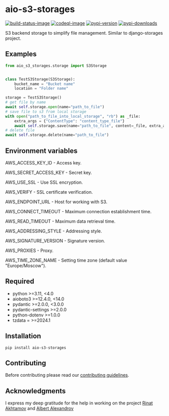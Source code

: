 # aio-s3-storages

[![build-status-image]][build-status]
[![codeql-image]][codeql]
[![pypi-version]][pypi]
[![pypi-downloads]][pypi]

S3 backend storage to simplify file management.
Similar to django-storages project.

## Examples

```python
from aio_s3_storages.storage import S3Storage


class TestS3Storage(S3Storage):
    bucket_name = "Bucket name"
    location = "Folder name"

storage = TestS3Storage()
# get file by name
await self.storage.open(name="path_to_file")
# save file to s3 from local storage
with open("path_to_file_into_local_storage", "rb") as _file:
    extra_args = {"ContentType": "content_type_file"}
    await self.storage.save(name="path_to_file", content=_file, extra_args=extra_args)
# delete file
await self.storage.delete(name="path_to_file")
```

## Environment variables

AWS_ACCESS_KEY_ID - Access key.

AWS_SECRET_ACCESS_KEY - Secret key.

AWS_USE_SSL - Use SSL encryption.

AWS_VERIFY - SSL certificate verification.

AWS_ENDPOINT_URL - Host for working with S3.

AWS_CONNECT_TIMEOUT - Maximum connection establishment time.

AWS_READ_TIMEOUT - Maximum data retrieval time.

AWS_ADDRESSING_STYLE - Addressing style.

AWS_SIGNATURE_VERSION - Signature version.

AWS_PROXIES - Proxy.

AWS_TIME_ZONE_NAME - Setting time zone (default value "Europe/Moscow").

## Required

- python >=3.11, <4.0
- aioboto3 >=12.4.0, <14.0
- pydantic >=2.0.0, <3.0.0
- pydantic-settings >=2.0.0
- python-dotenv >=1.0.0
- tzdata = >=2024.1

## Installation

```pip install aio-s3-storages```

## Contributing

Before contributing please read our [contributing guidelines](CONTRIBUTING.md).

## Acknowledgments

I express my deep gratitude for the help in working on the project [Rinat Akhtamov](https://github.com/rinaatt) and [Albert Alexandrov](https://github.com/albertalexandrov)

[build-status-image]: https://github.com/SergeiVElfimov/aio-s3-storages/actions/workflows/python-package.yml/badge.svg
[build-status]: https://github.com/SergeiVElfimov/aio-s3-storages/actions/workflows/python-package.yml
[pypi-version]: https://img.shields.io/pypi/v/aio-s3-storages.svg
[pypi-downloads]: https://img.shields.io/pypi/dm/aio-s3-storages?color=%232E73B2&logo=python&logoColor=%23F9D25F
[pypi]: https://pypi.org/project/aio-s3-storages/
[codeql-image]: https://github.com/SergeiVElfimov/aio-s3-storages/actions/workflows/codeql.yml/badge.svg
[codeql]: https://github.com/SergeiVElfimov/aio-s3-storages/actions/workflows/codeql.yml
